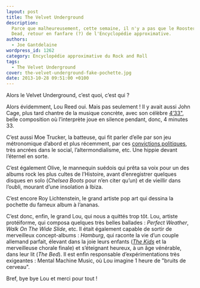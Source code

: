 ```yaml
---
layout: post
title: The Velvet Underground
description:
  Parce que malheureusement, cette semaine, il n'y a pas que le Rooster qui soit
  Dead, retour en fanfare (?) de l'Encyclopédie approximative.
authors:
  - Joe Gantdelaine
wordpress_id: 1262
category: Encyclopédie approximative du Rock and Roll
tags:
  - The Velvet Underground
cover: the-velvet-underground-fake-pochette.jpg
date: 2013-10-28 09:51:00 +0100
---
```


Alors le Velvet Underground, c’est quoi, c’est qui ?

Alors évidemment, Lou Reed oui. Mais pas seulement ! Il y avait aussi John Cage,
plus tard chantre de la musique concrète, avec son célèbre [4’33"][1], belle
composition où l’interprète joue en silence pendant, donc, 4 minutes 33.

C’est aussi Moe Trucker, la batteuse, qui fit parler d’elle par son jeu
métronomique d’abord et plus récemment, par ces
[convictions politiques](http://bigbrowser.blog.lemonde.fr/2010/10/04/douche-froide-maureen-tucker-des-velvet-underground-activiste-des-tea-party-guardian/),
très ancrées dans le social, l’altermondialisme, etc. Une hippie devant
l’éternel en sorte.

C’est également Olive, le mannequin suédois qui prêta sa voix pour un des albums
rock les plus cultes de l’Histoire, avant d’enregistrer quelques disques en solo
(_Chelsea Boots_ pour n’en citer qu’un) et de vieillir dans l’oubli, mourant
d’une insolation à Ibiza.

C’est encore Roy Lichtenstein, le grand artiste pop art qui dessina la pochette
du fameux album à l’ananas.

C’est donc, enfin, le grand Lou, qui nous a quittés trop tôt. Lou, artiste
protéiforme, qui composa quelques très belles ballades : _Perfect Weather_,
_Walk On The Wide Slide_, etc. Il était également capable de sortir de
merveilleux concept-albums : _Hamburg_, qui raconte la vie d’un couple allemand
parfait, élevant dans la joie leurs enfants
([_The Kids_](https://www.youtube.com/watch?v=YY_i-R2ldyA) et la merveilleuse
chorale finale) et s’éteignant heureux, à un âge vénérable, dans leur lit (_The
Bed_). Il est enfin responsable d’expérimentations très exigeantes : Mental
Machine Music, où Lou imagine 1 heure de "bruits de cerveau".

Bref, bye bye Lou et merci pour tout !

[1]: https://www.youtube.com/watch?v=JTEFKFiXSx4
